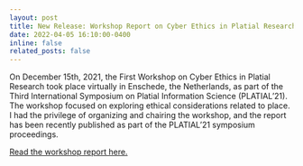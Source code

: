 ```yaml
---
layout: post
title: New Release: Workshop Report on Cyber Ethics in Platial Research
date: 2022-04-05 16:10:00-0400
inline: false
related_posts: false
---
```

On December 15th, 2021, the First Workshop on Cyber Ethics in Platial Research took place virtually in Enschede, the Netherlands, as part of the Third International Symposium on Platial Information Science (PLATIAL’21). The workshop focused on exploring ethical considerations related to place. I had the privilege of organizing and chairing the workshop, and the report has been recently published as part of the PLATIAL’21 symposium proceedings.

<a href="https://doi.org/10.5281/zenodo.6413003">Read the workshop report here.</a>